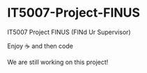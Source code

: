 # IT5007-Project-FINUS

IT5007 Project FINUS (FINd Ur Supervisor)

Enjoy :coffee: and then code

We are still working on this project!
